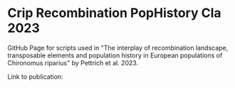 # Crip Recombination PopHistory Cla 2023
GitHub Page for scripts used in "The interplay of recombination landscape, transposable elements and population history in European populations of Chironomus riparius" by Pettrich et al. 2023.

Link to publication: 
